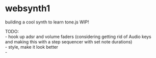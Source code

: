 # websynth1
building a cool synth to learn tone.js 
WIP!


TODO:  
    - hook up adsr and volume faders (considering getting rid of Audio keys and making this with a step sequencer with set note durations)  
    - style, make it look better  
    - 
   